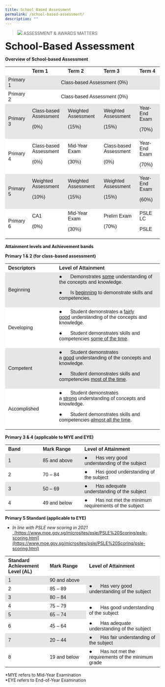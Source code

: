 ```yaml
---
title: School Based Assessment
permalink: /school-based-assessment/
description: ""
---
```

>![](/images/Picture-5.jpeg)
>ASSESSMENT & AWARDS MATTERS

**<font size=6>School-Based Assessment</font>**

**Overview of School-based Assessment**

<table width="0" style="box-sizing: inherit; border-collapse: collapse; border-spacing: 0px; max-width: 100%;"><tbody style="box-sizing: inherit;"><tr style="box-sizing: inherit; background: rgb(255, 255, 255);"><td width="87" style="box-sizing: inherit; padding: 5px 10px;"></td><td width="191" style="box-sizing: inherit; padding: 5px 10px;"><span style="box-sizing: inherit; font-family: tahoma, arial, helvetica, sans-serif;"><strong style="box-sizing: inherit; font-weight: bold;">Term 1</strong></span></td><td width="191" style="box-sizing: inherit; padding: 5px 10px;"><span style="box-sizing: inherit; font-family: tahoma, arial, helvetica, sans-serif;"><strong style="box-sizing: inherit; font-weight: bold;">Term 2</strong></span></td><td width="191" style="box-sizing: inherit; padding: 5px 10px;"><span style="box-sizing: inherit; font-family: tahoma, arial, helvetica, sans-serif;"><strong style="box-sizing: inherit; font-weight: bold;">Term 3</strong></span></td><td width="191" style="box-sizing: inherit; padding: 5px 10px;"><span style="box-sizing: inherit; font-family: tahoma, arial, helvetica, sans-serif;"><strong style="box-sizing: inherit; font-weight: bold;">Term 4</strong></span></td></tr><tr style="box-sizing: inherit; background: rgb(230, 230, 230);"><td width="87" style="box-sizing: inherit; padding: 5px 10px;"><span style="box-sizing: inherit; font-family: tahoma, arial, helvetica, sans-serif;">Primary 1</span></td><td colspan="4" width="765" style="box-sizing: inherit; padding: 5px 10px; text-align: center;"><span style="box-sizing: inherit; font-family: tahoma, arial, helvetica, sans-serif;">Class-based Assessment (0%)</span></td></tr><tr style="box-sizing: inherit; background: rgb(255, 255, 255);"><td width="87" style="box-sizing: inherit; padding: 5px 10px;"><span style="box-sizing: inherit; font-family: tahoma, arial, helvetica, sans-serif;">Primary 2</span></td><td colspan="4" width="765" style="box-sizing: inherit; padding: 5px 10px; text-align: center;"><span style="box-sizing: inherit; font-family: tahoma, arial, helvetica, sans-serif;">Class-based Assessment (0%)</span></td></tr><tr style="box-sizing: inherit; background: rgb(230, 230, 230);"><td width="87" style="box-sizing: inherit; padding: 5px 10px;"><span style="box-sizing: inherit; font-family: tahoma, arial, helvetica, sans-serif;">Primary 3</span></td><td width="191" style="box-sizing: inherit; padding: 5px 10px;"><span style="box-sizing: inherit; font-family: tahoma, arial, helvetica, sans-serif;">Class-based Assessment</span><p style="box-sizing: inherit; font-size: 1em;"></p><p style="box-sizing: inherit; font-size: 1em;"><span style="box-sizing: inherit; font-family: tahoma, arial, helvetica, sans-serif;">(0%)</span></p></td><td width="191" style="box-sizing: inherit; padding: 5px 10px;"><span style="box-sizing: inherit; font-family: tahoma, arial, helvetica, sans-serif;">Weighted Assessment</span><p style="box-sizing: inherit; font-size: 1em;"></p><p style="box-sizing: inherit; font-size: 1em;"><span style="box-sizing: inherit; font-family: tahoma, arial, helvetica, sans-serif;">(15%)</span></p></td><td width="191" style="box-sizing: inherit; padding: 5px 10px;"><span style="box-sizing: inherit; font-family: tahoma, arial, helvetica, sans-serif;">Weighted Assessment</span><p style="box-sizing: inherit; font-size: 1em;"></p><p style="box-sizing: inherit; font-size: 1em;"><span style="box-sizing: inherit; font-family: tahoma, arial, helvetica, sans-serif;">(15%)</span></p></td><td width="191" style="box-sizing: inherit; padding: 5px 10px;"><span style="box-sizing: inherit; font-family: tahoma, arial, helvetica, sans-serif;">Year-End Exam</span><p style="box-sizing: inherit; font-size: 1em;"></p><p style="box-sizing: inherit; font-size: 1em;"><span style="box-sizing: inherit; font-family: tahoma, arial, helvetica, sans-serif;">(70%)</span></p></td></tr><tr style="box-sizing: inherit; background: rgb(255, 255, 255);"><td width="87" style="box-sizing: inherit; padding: 5px 10px;"><span style="box-sizing: inherit; font-family: tahoma, arial, helvetica, sans-serif;">Primary 4</span></td><td width="191" style="box-sizing: inherit; padding: 5px 10px;"><span style="box-sizing: inherit; font-family: tahoma, arial, helvetica, sans-serif;">Class-based Assessment</span><p style="box-sizing: inherit; font-size: 1em;"></p><p style="box-sizing: inherit; font-size: 1em;"><span style="box-sizing: inherit; font-family: tahoma, arial, helvetica, sans-serif;">(0%)</span></p></td><td width="191" style="box-sizing: inherit; padding: 5px 10px;"><span style="box-sizing: inherit; font-family: tahoma, arial, helvetica, sans-serif;">Mid-Year Exam</span><p style="box-sizing: inherit; font-size: 1em;"></p><p style="box-sizing: inherit; font-size: 1em;"><span style="box-sizing: inherit; font-family: tahoma, arial, helvetica, sans-serif;">(30%)</span></p></td><td width="191" style="box-sizing: inherit; padding: 5px 10px;"><span style="box-sizing: inherit; font-family: tahoma, arial, helvetica, sans-serif;">Class-based Assessment</span><p style="box-sizing: inherit; font-size: 1em;"></p><p style="box-sizing: inherit; font-size: 1em;"><span style="box-sizing: inherit; font-family: tahoma, arial, helvetica, sans-serif;">(0%)</span></p></td><td width="191" style="box-sizing: inherit; padding: 5px 10px;"><span style="box-sizing: inherit; font-family: tahoma, arial, helvetica, sans-serif;">Year-End Exam</span><p style="box-sizing: inherit; font-size: 1em;"></p><p style="box-sizing: inherit; font-size: 1em;"><span style="box-sizing: inherit; font-family: tahoma, arial, helvetica, sans-serif;">(70%)</span></p></td></tr><tr style="box-sizing: inherit; background: rgb(230, 230, 230);"><td width="87" style="box-sizing: inherit; padding: 5px 10px;"><span style="box-sizing: inherit; font-family: tahoma, arial, helvetica, sans-serif;">Primary 5</span></td><td width="191" style="box-sizing: inherit; padding: 5px 10px;"><span style="box-sizing: inherit; font-family: tahoma, arial, helvetica, sans-serif;">Weighted Assessment</span><p style="box-sizing: inherit; font-size: 1em;"></p><p style="box-sizing: inherit; font-size: 1em;"><span style="box-sizing: inherit; font-family: tahoma, arial, helvetica, sans-serif;">(10%)</span></p></td><td width="191" style="box-sizing: inherit; padding: 5px 10px;"><span style="box-sizing: inherit; font-family: tahoma, arial, helvetica, sans-serif;">Weighted Assessment</span><p style="box-sizing: inherit; font-size: 1em;"></p><p style="box-sizing: inherit; font-size: 1em;"><span style="box-sizing: inherit; font-family: tahoma, arial, helvetica, sans-serif;">(15%)</span></p></td><td width="191" style="box-sizing: inherit; padding: 5px 10px;"><span style="box-sizing: inherit; font-family: tahoma, arial, helvetica, sans-serif;">Weighted Assessment</span><p style="box-sizing: inherit; font-size: 1em;"></p><p style="box-sizing: inherit; font-size: 1em;"><span style="box-sizing: inherit; font-family: tahoma, arial, helvetica, sans-serif;">(15%)</span></p></td><td width="191" style="box-sizing: inherit; padding: 5px 10px;"><span style="box-sizing: inherit; font-family: tahoma, arial, helvetica, sans-serif;">Year-End Exam</span><p style="box-sizing: inherit; font-size: 1em;"></p><p style="box-sizing: inherit; font-size: 1em;"><span style="box-sizing: inherit; font-family: tahoma, arial, helvetica, sans-serif;">(60%)</span></p></td></tr><tr style="box-sizing: inherit; background: rgb(255, 255, 255);"><td width="87" style="box-sizing: inherit; padding: 5px 10px;"><span style="box-sizing: inherit; font-family: tahoma, arial, helvetica, sans-serif;">Primary 6</span></td><td width="191" style="box-sizing: inherit; padding: 5px 10px;"><span style="box-sizing: inherit; font-family: tahoma, arial, helvetica, sans-serif;">CA1</span><p style="box-sizing: inherit; font-size: 1em;"></p><p style="box-sizing: inherit; font-size: 1em;"><span style="box-sizing: inherit; font-family: tahoma, arial, helvetica, sans-serif;">(0%)</span></p></td><td width="191" style="box-sizing: inherit; padding: 5px 10px;"><span style="box-sizing: inherit; font-family: tahoma, arial, helvetica, sans-serif;">Mid-Year Exam</span><p style="box-sizing: inherit; font-size: 1em;"></p><p style="box-sizing: inherit; font-size: 1em;"><span style="box-sizing: inherit; font-family: tahoma, arial, helvetica, sans-serif;">(30%)</span></p></td><td width="191" style="box-sizing: inherit; padding: 5px 10px;"><span style="box-sizing: inherit; font-family: tahoma, arial, helvetica, sans-serif;">Prelim Exam</span><p style="box-sizing: inherit; font-size: 1em;"></p><p style="box-sizing: inherit; font-size: 1em;"><span style="box-sizing: inherit; font-family: tahoma, arial, helvetica, sans-serif;">(70%)</span></p></td><td width="191" style="box-sizing: inherit; padding: 5px 10px;"><span style="box-sizing: inherit; font-family: tahoma, arial, helvetica, sans-serif;">PSLE LC</span><p style="box-sizing: inherit; font-size: 1em;"></p><p style="box-sizing: inherit; font-size: 1em;"><span style="box-sizing: inherit; font-family: tahoma, arial, helvetica, sans-serif;">PSLE</span></p></td></tr></tbody></table>

**Attainment levels and Achievement bands**

**Primary 1 & 2 (for class-based assessment)**

<table width="0" style="box-sizing: inherit; border-collapse: collapse; border-spacing: 0px; max-width: 100%;"><tbody style="box-sizing: inherit;"><tr style="box-sizing: inherit; background: rgb(255, 255, 255);"><td width="210" style="box-sizing: inherit; padding: 5px 10px;"><span style="box-sizing: inherit; font-family: tahoma, arial, helvetica, sans-serif;"><strong style="box-sizing: inherit; font-weight: bold;">Descriptors</strong></span></td><td width="414" style="box-sizing: inherit; padding: 5px 10px;"><span style="box-sizing: inherit; font-family: tahoma, arial, helvetica, sans-serif;"><strong style="box-sizing: inherit; font-weight: bold;">Level of Attainment</strong></span></td></tr><tr style="box-sizing: inherit; background: rgb(230, 230, 230);"><td width="210" style="box-sizing: inherit; padding: 5px 10px;"><span style="box-sizing: inherit; font-family: tahoma, arial, helvetica, sans-serif;">Beginning</span></td><td width="414" style="box-sizing: inherit; padding: 5px 10px;"><span style="box-sizing: inherit; font-family: tahoma, arial, helvetica, sans-serif;">●&nbsp;&nbsp;&nbsp;&nbsp;&nbsp; Demonstrates<span>&nbsp;</span><u style="box-sizing: inherit;">some</u><span>&nbsp;</span>understanding of the concepts and knowledge.</span><p style="box-sizing: inherit; font-size: 1em;"></p><p style="box-sizing: inherit; font-size: 1em;"><span style="box-sizing: inherit; font-family: tahoma, arial, helvetica, sans-serif;">●&nbsp;&nbsp;&nbsp;&nbsp;&nbsp; Is<span>&nbsp;</span><u style="box-sizing: inherit;">beginning</u><span>&nbsp;</span>to demonstrate skills and competencies.</span></p></td></tr><tr style="box-sizing: inherit; background: rgb(255, 255, 255);"><td width="210" style="box-sizing: inherit; padding: 5px 10px;"><span style="box-sizing: inherit; font-family: tahoma, arial, helvetica, sans-serif;">Developing</span></td><td width="414" style="box-sizing: inherit; padding: 5px 10px;"><span style="box-sizing: inherit; font-family: tahoma, arial, helvetica, sans-serif;">●&nbsp;&nbsp;&nbsp;&nbsp;&nbsp; Student demonstrates a<span>&nbsp;</span><u style="box-sizing: inherit;">fairly good</u><span>&nbsp;</span>understanding of the concepts and knowledge.</span><p style="box-sizing: inherit; font-size: 1em;"></p><p style="box-sizing: inherit; font-size: 1em;"><span style="box-sizing: inherit; font-family: tahoma, arial, helvetica, sans-serif;">●&nbsp;&nbsp;&nbsp;&nbsp;&nbsp; Student demonstrates skills and competencies<span>&nbsp;</span><u style="box-sizing: inherit;">some of the time</u>.</span></p></td></tr><tr style="box-sizing: inherit; background: rgb(230, 230, 230);"><td width="210" style="box-sizing: inherit; padding: 5px 10px;"><span style="box-sizing: inherit; font-family: tahoma, arial, helvetica, sans-serif;">Competent</span></td><td width="414" style="box-sizing: inherit; padding: 5px 10px;"><span style="box-sizing: inherit; font-family: tahoma, arial, helvetica, sans-serif;">●&nbsp;&nbsp;&nbsp;&nbsp;&nbsp; Student demonstrates a<span>&nbsp;</span><u style="box-sizing: inherit;">good</u><span>&nbsp;</span>understanding of the concepts and knowledge.</span><p style="box-sizing: inherit; font-size: 1em;"></p><p style="box-sizing: inherit; font-size: 1em;"><span style="box-sizing: inherit; font-family: tahoma, arial, helvetica, sans-serif;">●&nbsp;&nbsp;&nbsp;&nbsp;&nbsp; Student demonstrates skills and competencies<span>&nbsp;</span><u style="box-sizing: inherit;">most of the time</u>.</span></p></td></tr><tr style="box-sizing: inherit; background: rgb(255, 255, 255);"><td width="210" style="box-sizing: inherit; padding: 5px 10px;"><span style="box-sizing: inherit; font-family: tahoma, arial, helvetica, sans-serif;">Accomplished</span></td><td width="414" style="box-sizing: inherit; padding: 5px 10px;"><span style="box-sizing: inherit; font-family: tahoma, arial, helvetica, sans-serif;">●&nbsp;&nbsp;&nbsp;&nbsp;&nbsp; Student demonstrates a<span>&nbsp;</span><u style="box-sizing: inherit;">strong</u><span>&nbsp;</span>understanding of concepts and knowledge.</span><p style="box-sizing: inherit; font-size: 1em;"></p><p style="box-sizing: inherit; font-size: 1em;"><span style="box-sizing: inherit; font-family: tahoma, arial, helvetica, sans-serif;">●&nbsp;&nbsp;&nbsp;&nbsp;&nbsp; Student demonstrates skills and competencies<span>&nbsp;</span><u style="box-sizing: inherit;">almost all the time</u>.</span></p></td></tr></tbody></table>

**Primary 3 & 4 (applicable to MYE and EYE)**

<table width="0" style="box-sizing: inherit; border-collapse: collapse; border-spacing: 0px; max-width: 100%;"><tbody style="box-sizing: inherit;"><tr style="box-sizing: inherit; background: rgb(255, 255, 255);"><td width="130" style="box-sizing: inherit; padding: 5px 10px;"><span style="box-sizing: inherit; font-family: tahoma, arial, helvetica, sans-serif;"><strong style="box-sizing: inherit; font-weight: bold;">Band</strong></span></td><td width="163" style="box-sizing: inherit; padding: 5px 10px;"><span style="box-sizing: inherit; font-family: tahoma, arial, helvetica, sans-serif;"><strong style="box-sizing: inherit; font-weight: bold;">Mark Range</strong></span></td><td width="330" style="box-sizing: inherit; padding: 5px 10px;"><span style="box-sizing: inherit; font-family: tahoma, arial, helvetica, sans-serif;"><strong style="box-sizing: inherit; font-weight: bold;">Level of Attainment</strong></span></td></tr><tr style="box-sizing: inherit; background: rgb(230, 230, 230);"><td width="130" style="box-sizing: inherit; padding: 5px 10px;"><span style="box-sizing: inherit; font-family: tahoma, arial, helvetica, sans-serif;">1</span></td><td width="163" style="box-sizing: inherit; padding: 5px 10px;"><span style="box-sizing: inherit; font-family: tahoma, arial, helvetica, sans-serif;">85 and above</span></td><td width="330" style="box-sizing: inherit; padding: 5px 10px;"><span style="box-sizing: inherit; font-family: tahoma, arial, helvetica, sans-serif;">●&nbsp;&nbsp;&nbsp;&nbsp;&nbsp; Has very good understanding of the subject</span></td></tr><tr style="box-sizing: inherit; background: rgb(255, 255, 255);"><td width="130" style="box-sizing: inherit; padding: 5px 10px;"><span style="box-sizing: inherit; font-family: tahoma, arial, helvetica, sans-serif;">2</span></td><td width="163" style="box-sizing: inherit; padding: 5px 10px;"><span style="box-sizing: inherit; font-family: tahoma, arial, helvetica, sans-serif;">70 – 84</span></td><td width="330" style="box-sizing: inherit; padding: 5px 10px;"><span style="box-sizing: inherit; font-family: tahoma, arial, helvetica, sans-serif;">●&nbsp;&nbsp;&nbsp;&nbsp;&nbsp; Has good understanding of the subject</span></td></tr><tr style="box-sizing: inherit; background: rgb(230, 230, 230);"><td width="130" style="box-sizing: inherit; padding: 5px 10px;"><span style="box-sizing: inherit; font-family: tahoma, arial, helvetica, sans-serif;">3</span></td><td width="163" style="box-sizing: inherit; padding: 5px 10px;"><span style="box-sizing: inherit; font-family: tahoma, arial, helvetica, sans-serif;">50 – 69</span></td><td width="330" style="box-sizing: inherit; padding: 5px 10px;"><span style="box-sizing: inherit; font-family: tahoma, arial, helvetica, sans-serif;">●&nbsp;&nbsp;&nbsp;&nbsp;&nbsp; Has adequate understanding of the subject</span></td></tr><tr style="box-sizing: inherit; background: rgb(255, 255, 255);"><td width="130" style="box-sizing: inherit; padding: 5px 10px;"><span style="box-sizing: inherit; font-family: tahoma, arial, helvetica, sans-serif;">4</span></td><td width="163" style="box-sizing: inherit; padding: 5px 10px;"><span style="box-sizing: inherit; font-family: tahoma, arial, helvetica, sans-serif;">49 and below</span></td><td width="330" style="box-sizing: inherit; padding: 5px 10px;"><span style="box-sizing: inherit; font-family: tahoma, arial, helvetica, sans-serif;">●&nbsp;&nbsp;&nbsp;&nbsp;&nbsp; Has not met the minimum requirements of the subject</span></td></tr></tbody></table>

**Primary 5 Standard (applicable to EYE)**

*   *In line with PSLE new scoring in 2021*  
    _[https://www.moe.gov.sg/microsites/psle/PSLE%20Scoring/psle-scoring.html](https://www.moe.gov.sg/microsites/psle/PSLE%20Scoring/psle-scoring.html)

<table width="0" style="box-sizing: inherit; border-collapse: collapse; border-spacing: 0px; max-width: 100%;"><tbody style="box-sizing: inherit;"><tr style="box-sizing: inherit; background: rgb(255, 255, 255);"><td width="130" style="box-sizing: inherit; padding: 5px 10px;"><span style="box-sizing: inherit; font-family: tahoma, arial, helvetica, sans-serif;"><strong style="box-sizing: inherit; font-weight: bold;">Standard Achievement Level (AL)</strong></span></td><td width="163" style="box-sizing: inherit; padding: 5px 10px;"><span style="box-sizing: inherit; font-family: tahoma, arial, helvetica, sans-serif;"><strong style="box-sizing: inherit; font-weight: bold;">Mark Range</strong></span></td><td width="330" style="box-sizing: inherit; padding: 5px 10px;"><span style="box-sizing: inherit; font-family: tahoma, arial, helvetica, sans-serif;"><strong style="box-sizing: inherit; font-weight: bold;">Level of Attainment</strong></span></td></tr><tr style="box-sizing: inherit; background: rgb(230, 230, 230);"><td width="130" style="box-sizing: inherit; padding: 5px 10px;"><span style="box-sizing: inherit; font-family: tahoma, arial, helvetica, sans-serif;">1</span></td><td width="163" style="box-sizing: inherit; padding: 5px 10px;"><span style="box-sizing: inherit; font-family: tahoma, arial, helvetica, sans-serif;">90 and above</span></td><td rowspan="3" width="330" style="box-sizing: inherit; padding: 5px 10px;"><span style="box-sizing: inherit; font-family: tahoma, arial, helvetica, sans-serif;">●&nbsp;&nbsp;&nbsp;&nbsp;&nbsp; Has very good understanding of the subject</span></td></tr><tr style="box-sizing: inherit; background: rgb(255, 255, 255);"><td width="130" style="box-sizing: inherit; padding: 5px 10px;"><span style="box-sizing: inherit; font-family: tahoma, arial, helvetica, sans-serif;">2</span></td><td width="163" style="box-sizing: inherit; padding: 5px 10px;"><span style="box-sizing: inherit; font-family: tahoma, arial, helvetica, sans-serif;">85 – 89</span></td></tr><tr style="box-sizing: inherit; background: rgb(230, 230, 230);"><td width="130" style="box-sizing: inherit; padding: 5px 10px;"><span style="box-sizing: inherit; font-family: tahoma, arial, helvetica, sans-serif;">3</span></td><td width="163" style="box-sizing: inherit; padding: 5px 10px;"><span style="box-sizing: inherit; font-family: tahoma, arial, helvetica, sans-serif;">80 – 84</span></td></tr><tr style="box-sizing: inherit; background: rgb(255, 255, 255);"><td width="130" style="box-sizing: inherit; padding: 5px 10px;"><span style="box-sizing: inherit; font-family: tahoma, arial, helvetica, sans-serif;">4</span></td><td width="163" style="box-sizing: inherit; padding: 5px 10px;"><span style="box-sizing: inherit; font-family: tahoma, arial, helvetica, sans-serif;">75 – 79</span></td><td rowspan="2" width="330" style="box-sizing: inherit; padding: 5px 10px;"><span style="box-sizing: inherit; font-family: tahoma, arial, helvetica, sans-serif;">●&nbsp;&nbsp;&nbsp;&nbsp;&nbsp; Has good understanding of the subject</span></td></tr><tr style="box-sizing: inherit; background: rgb(230, 230, 230);"><td width="130" style="box-sizing: inherit; padding: 5px 10px;"><span style="box-sizing: inherit; font-family: tahoma, arial, helvetica, sans-serif;">5</span></td><td width="163" style="box-sizing: inherit; padding: 5px 10px;"><span style="box-sizing: inherit; font-family: tahoma, arial, helvetica, sans-serif;">65 – 74</span></td></tr><tr style="box-sizing: inherit; background: rgb(255, 255, 255);"><td width="130" style="box-sizing: inherit; padding: 5px 10px;"><span style="box-sizing: inherit; font-family: tahoma, arial, helvetica, sans-serif;">6</span></td><td width="163" style="box-sizing: inherit; padding: 5px 10px;"><span style="box-sizing: inherit; font-family: tahoma, arial, helvetica, sans-serif;">45 – 64</span></td><td width="330" style="box-sizing: inherit; padding: 5px 10px;"><span style="box-sizing: inherit; font-family: tahoma, arial, helvetica, sans-serif;">●&nbsp;&nbsp;&nbsp;&nbsp;&nbsp; Has adequate understanding of the subject</span></td></tr><tr style="box-sizing: inherit; background: rgb(230, 230, 230);"><td width="130" style="box-sizing: inherit; padding: 5px 10px;"><span style="box-sizing: inherit; font-family: tahoma, arial, helvetica, sans-serif;">7</span></td><td width="163" style="box-sizing: inherit; padding: 5px 10px;"><span style="box-sizing: inherit; font-family: tahoma, arial, helvetica, sans-serif;">20 – 44</span></td><td width="330" style="box-sizing: inherit; padding: 5px 10px;"><span style="box-sizing: inherit; font-family: tahoma, arial, helvetica, sans-serif;">●&nbsp;&nbsp;&nbsp;&nbsp;&nbsp; Has fair understanding of the subject</span></td></tr><tr style="box-sizing: inherit; background: rgb(255, 255, 255);"><td width="130" style="box-sizing: inherit; padding: 5px 10px;"><span style="box-sizing: inherit; font-family: tahoma, arial, helvetica, sans-serif;">8</span></td><td width="163" style="box-sizing: inherit; padding: 5px 10px;"><span style="box-sizing: inherit; font-family: tahoma, arial, helvetica, sans-serif;">19 and below</span></td><td width="330" style="box-sizing: inherit; padding: 5px 10px;"><span style="box-sizing: inherit; font-family: tahoma, arial, helvetica, sans-serif;">●&nbsp;&nbsp;&nbsp;&nbsp;&nbsp; Has not met the requirements of the minimum grade</span></td></tr></tbody></table>

\*MYE refers to Mid-Year Examination  
\*EYE refers to End-of-Year Examination